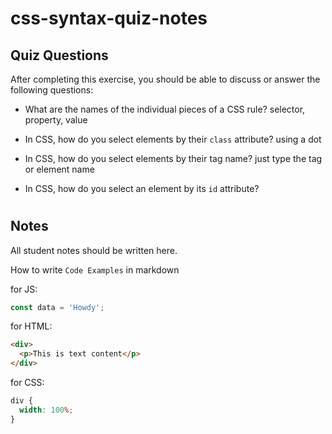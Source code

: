 # css-syntax-quiz-notes

## Quiz Questions

After completing this exercise, you should be able to discuss or answer the following questions:

- What are the names of the individual pieces of a CSS rule?
  selector, property, value

- In CSS, how do you select elements by their `class` attribute?
  using a dot

- In CSS, how do you select elements by their tag name?
  just type the tag or element name

- In CSS, how do you select an element by its `id` attribute?

#

## Notes

All student notes should be written here.

How to write `Code Examples` in markdown

for JS:

```javascript
const data = 'Howdy';
```

for HTML:

```html
<div>
  <p>This is text content</p>
</div>
```

for CSS:

```css
div {
  width: 100%;
}
```
